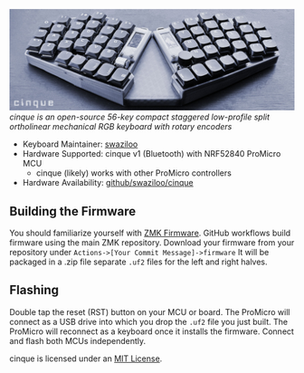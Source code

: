 ![cinque wireless build](cinque0071.jpg)
*cinque is an open-source 56-key compact staggered low-profile split ortholinear mechanical RGB keyboard with rotary encoders*

* Keyboard Maintainer: [swaziloo](https://github.com/swaziloo)
* Hardware Supported: cinque v1 (Bluetooth) with NRF52840 ProMicro MCU
  * cinque (likely) works with other ProMicro controllers
* Hardware Availability: [github/swaziloo/cinque](https://github.com/swaziloo/cinque)

## Building the Firmware
You should familiarize yourself with [ZMK Firmware](https://zmk.dev/docs/user-setup).
GitHub workflows build firmware using the main ZMK repository.
Download your firmware from your repository under `Actions->[Your Commit Message]->firmware` 
It will be packaged in a .zip file separate `.uf2` files for the left and right halves.

## Flashing
Double tap the reset (RST) button on your MCU or board. 
The ProMicro will connect as a USB drive into which you drop the `.uf2` file you just built.
The ProMicro will reconnect as a keyboard once it installs the firmware. Connect and flash both MCUs independently.

cinque is licensed under an [MIT License](LICENSE).